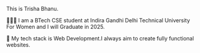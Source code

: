 This is Trisha Bhanu.

👩🏻‍🎓 I am a BTech CSE student at Indira Gandhi Delhi Technical University For Women and I will Graduate in 2025.

🔐 My tech stack is Web Development.I always aim to create fully functional websites.
